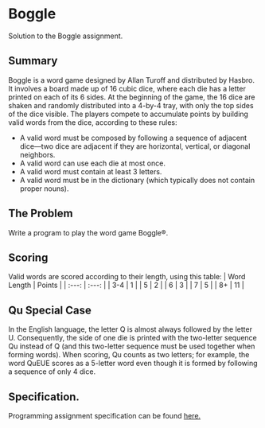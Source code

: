 # Boggle
Solution to the Boggle assignment.

## Summary
Boggle is a word game designed by Allan Turoff and distributed by Hasbro. It involves a board made up of 16 cubic dice, where each die has a letter printed on each of its 6 sides. At the beginning of the game, the 16 dice are shaken and randomly distributed into a 4-by-4 tray, with only the top sides of the dice visible. The players compete to accumulate points by building valid words from the dice, according to these rules:
* A valid word must be composed by following a sequence of adjacent dice—two dice are adjacent if they are horizontal, vertical, or diagonal neighbors.
* A valid word can use each die at most once.
* A valid word must contain at least 3 letters.
* A valid word must be in the dictionary (which typically does not contain proper nouns).

## The Problem
Write a program to play the word game Boggle®.

## Scoring
Valid words are scored according to their length, using this table:
| Word Length | Points | 
| :---:       | :---:  |
| 3-4         | 1      |
| 5           | 2      |
| 6           | 3      |
| 7           | 5      |
| 8+          | 11     |

## Qu Special Case
In the English language, the letter Q is almost always followed by the letter U. Consequently, the side of one die is printed with the two-letter sequence Qu instead of Q (and this two-letter sequence must be used together when forming words). When scoring, Qu counts as two letters; for example, the word QuEUE scores as a 5-letter word even though it is formed by following a sequence of only 4 dice.

## Specification.
Programming assignment specification can be found [here.](https://coursera.cs.princeton.edu/algs4/assignments/seam/specification.php)
